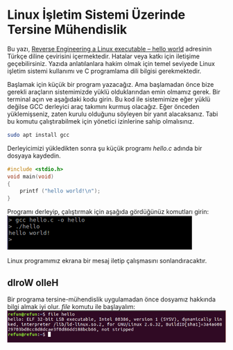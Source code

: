 # Linux İşletim Sistemi Üzerinde Tersine Mühendislik

Bu yazı, [Reverse Engineering a Linux executable – hello world](https://www.codementor.io/packt/reverse-engineering-a-linux-executable-hello-world-rjceryk5d) adresinin Türkçe diline çevirisini içermektedir. Hatalar veya katkı için iletişime geçebilirsiniz. Yazıda anlatılanlara hakim olmak için temel seviyede Linux işletim sistemi kullanımı ve C programlama dili bilgisi gerekmektedir.

Başlamak için küçük bir program yazacağız. Ama başlamadan önce bize gerekli araçların sistemimizde yüklü olduklarından emin olmamız gerek. Bir terminal açın ve aşağıdaki kodu girin. Bu kod ile sistemimize eğer yüklü değilse GCC derleyici araç takımını kurmuş olacağız. Eğer önceden yüklemişseniz, zaten kurulu olduğunu söyleyen bir yanıt alacaksanız. Tabi bu komutu çalıştırabilmek için yönetici izinlerine sahip olmalısınız. 

```bash
sudo apt install gcc
```

Derleyicimizi yükledikten sonra şu küçük programı *hello.c* adında bir dosyaya kaydedin.

```c
#include <stdio.h>
void main(void)
{
    printf ("hello world!\n");
}
```

Programı derleyip, çalıştırmak için aşağıda gördüğünüz komutları girin:
![1.png](1.png)

Linux programımız ekrana bir mesaj iletip çalışmasını sonlandıracaktır.

##  dlroW olleH
Bir programa tersine-mühendislik uygulamadan önce dosyamız hakkında bilgi almak iyi olur. _file_ komutu ile başlayalım:
![2.png](2.png)
